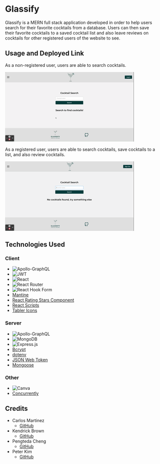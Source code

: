 # Glassify

Glassify is a MERN full stack application developed in order to help users search for their favorite cocktails from a database. Users can then save their favorite cocktails to a saved cocktail list and also leave reviews on cocktails for other registered users of the website to see. 


## Usage and Deployed Link
As a non-registered user, users are able to search cocktails.

![Not Logged In](./client/src/images/notloggedin.gif)

As a registered user, users are able to search cocktails, save cocktails to a list, and also review cocktails.

![Logged In](./client/src/images/loggedin.gif)

## Technologies Used

### Client

- ![Apollo-GraphQL](https://img.shields.io/badge/-ApolloGraphQL-311C87?style=for-the-badge&logo=apollo-graphql)
- ![JWT](https://img.shields.io/badge/JWT-black?style=for-the-badge&logo=JSON%20web%20tokens)
- ![React](https://img.shields.io/badge/react-%2320232a.svg?style=for-the-badge&logo=react&logoColor=%2361DAFB)
- ![React Router](https://img.shields.io/badge/React_Router-CA4245?style=for-the-badge&logo=react-router&logoColor=white)
- ![React Hook Form](https://img.shields.io/badge/React%20Hook%20Form-%23EC5990.svg?style=for-the-badge&logo=reacthookform&logoColor=white)
- [Mantine](https://mantine.dev/pages/getting-started/)
- [React Rating Stars Component](https://www.npmjs.com/package/react-rating-stars-component)
- [React Scripts](https://www.npmjs.com/package/react-scripts)
- [Tabler Icons](https://www.npmjs.com/package/@tabler/icons)

### Server

- ![Apollo-GraphQL](https://img.shields.io/badge/-ApolloGraphQL-311C87?style=for-the-badge&logo=apollo-graphql)
- ![MongoDB](https://img.shields.io/badge/MongoDB-%234ea94b.svg?style=for-the-badge&logo=mongodb&logoColor=white)
- ![Express.js](https://img.shields.io/badge/express.js-%23404d59.svg?style=for-the-badge&logo=express&logoColor=%2361DAFB)
- [Bcrypt](https://www.npmjs.com/package/bcrypt)
- [dotenv](https://www.npmjs.com/package/dotenv)
- [JSON Web Token](https://www.npmjs.com/package/jsonwebtoken)
- [Mongoose](https://www.npmjs.com/package/mongoose)


### Other

- ![Canva](https://img.shields.io/badge/Canva-%2300C4CC.svg?style=for-the-badge&logo=Canva&logoColor=white)
- [Concurrently](https://www.npmjs.com/package/concurrently)

## Credits 
- Carlos Martinez
    * [GitHub](https://github.com/carmart7)
- Kendrick Brown
    * [GitHub](https://github.com/KennyB39)
- Pengteda Cheng 
    * [GitHub](https://github.com/teedaa)
- Peter Kim
    * [GitHub](https://github.com/PeterKim89)

